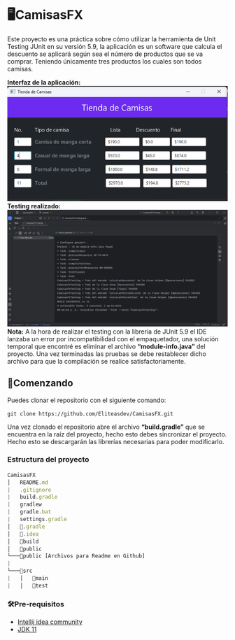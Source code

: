 # 🖥️CamisasFX

Este proyecto es una práctica sobre cómo utilizar la herramienta de Unit Testing JUnit en su versión 5.9, la aplicación
es un software que calcula el descuento se aplicará según sea el número de productos que se va comprar. Teniendo
únicamente tres productos los cuales son todos camisas.

__Interfaz de la aplicación:__
![](https://github.com/Eliteasdev/CamisasFX/blob/main/public/UI.png?raw=true)
__Testing realizado:__
![](https://github.com/Eliteasdev/CamisasFX/blob/main/public/Testing.png?raw=true)
__Nota:__ A la hora de realizar el testing con la librería de JUnit 5.9 el IDE lanzaba un error por incompatibilidad con
el empaquetador, una solución temporal que encontré es eliminar el archivo __“module-info.java”__ del proyecto. Una vez
terminadas las pruebas se debe restablecer dicho archivo para que la compilación se realice satisfactoriamente.

## 📓Comenzando

Puedes clonar el repositorio con el siguiente comando:

~~~git
git clone https://github.com/Eliteasdev/CamisasFX.git
~~~

Una vez clonado el repositorio abre el archivo __“build.gradle”__ que se encuentra en la raíz del proyecto, hecho esto
debes sincronizar el proyecto. Hecho esto se descargarán las librerías necesarias para poder modificarlo.

### Estructura del proyecto

~~~js
CamisasFX
│   README.md
|   .gitignore
|   build.gradle
|   gradlew
|   gradle.bat
|   settings.gradle
│   📁️.gradle    
│   📁️.idea
│   📁️build
│   📁️public
└───📁️public [Archivos para Readme en Github]
|
└───📁️src
|   │   📁️main
|   │   📁️test
~~~

### 🛠️Pre-requisitos

* [Intellij idea community](https://www.jetbrains.com/idea/)
* [JDK 11](https://jdk.java.net/archive/)
